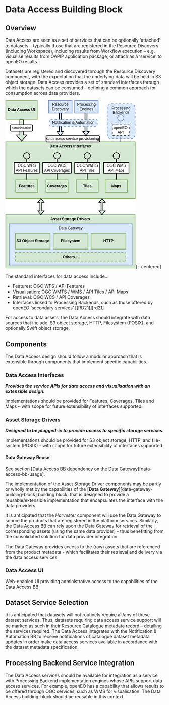 # Data Access Building Block

## Overview

Data Access are seen as a set of services that can be optionally ‘attached’ to datasets – typically those that are registered in the Resource Discovery (including Workspace), including results from Workflow execution – e.g. visualise results from OAPIP application package, or attach as a ‘service’ to openEO results.

Datasets are registered and discovered through the Resource Discovery component, with the expectation that the underlying data will be held in S3 object storage. Data Access provides a set of standard interfaces through which the datasets can be consumed – defining a common approach for consumption across data providers.

![Data Access](diagrams/data-access.drawio.png){: .centered}

The standard interfaces for data access include…

*	Features: OGC WFS / API Features
*	Visualisation: OGC WMTS / WMS / API Tiles / API Maps
*	Retrieval: OGC WCS / API Coverages
*	Interfaces linked to Processing Backends, such as those offered by openEO ‘secondary services’ [[RD21]][rd21]

For access to data assets, the Data Access should integrate with data sources that include: S3 object storage, HTTP, Filesystem (POSIX), and optionally Swift object storage.

## Components

The Data Access design should follow a modular approach that is extensible through components that implement specific capabilities.

### Data Access Interfaces

**_Provides the service APIs for data access and visualisation with an extensible design._**

Implementations should be provided for Features, Coverages, Tiles and Maps – with scope for future extensibility of interfaces supported.

### Asset Storage Drivers

**_Designed to be plugged-in to provide access to specific storage services._**

Implementations should be provided for S3 object storage, HTTP, and file-system (POSIX) - with scope for future extensibility of interfaces supported.

#### Data Gateway Reuse

See section [Data Access BB dependency on the Data Gateway][data-access-bb-usage].

The implementation of the Asset Storage Driver components may be partly or wholly met by the capabilities of the [**Data Gateway**][data-gateway-building-block] building block, that is designed to provide a reusable/extensible implementation that encapsulates the interface with the data providers.

It is anticipated that the _Harvester_ component will use the Data Gateway to source the products that are registered in the platform services. Similarly, the Data Access BB can rely upon the Data Gateway for retrieval of the corresponding assets (using the same data provider) - thus benefitting from the consolidated solution for data provider integration.

The Data Gateway provides access to the (raw) assets that are referenced from the product metadata - which facilitates their retrieval and delivery via the data access services.

### Data Access UI

Web-enabled UI providing administrative access to the capabilities of the Data Access BB.

## Dataset Service Selection

It is anticipated that datasets will not routinely require all/any of these dataset services. Thus, datasets requiring data access service support will be marked as such in their Resource Catalogue metadata record – detailing the services required. The Data Access integrates with the Notification & Automation BB to receive notifications of catalogue dataset metadata updates in order make data access services available in accordance with the dataset metadata specification.

## Processing Backend Service Integration

The Data Access services should be available for integration as a service with Processing Backend implementation engines whose APIs support data access services. For example, openEO has a capability that allows results to be offered through OGC services, such as WMS for visualisation. The Data Access building-block should be reusable in this context.
